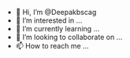 - 👋 Hi, I’m @Deepakbscag
- 👀 I’m interested in ...
- 🌱 I’m currently learning ...
- 💞️ I’m looking to collaborate on ...
- 📫 How to reach me ...

<!---
Deepakbscag/Deepakbscag is a ✨ special ✨ repository because its `README.md` (this file) appears on your GitHub profile.
You can click the Preview link to take a look at your changes.
--->
